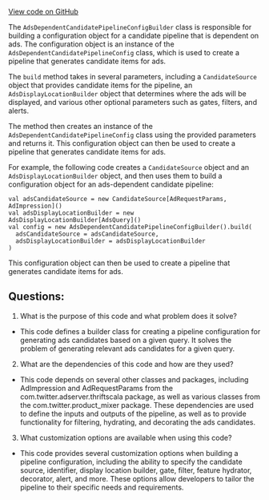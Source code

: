 [View code on GitHub](https://github.com/misbahsy/the-algorithm/product-mixer/component-library/src/main/scala/com/twitter/product_mixer/component_library/pipeline/candidate/ads/AdsDependentCandidatePipelineConfigBuilder.scala)

The `AdsDependentCandidatePipelineConfigBuilder` class is responsible for building a configuration object for a candidate pipeline that is dependent on ads. The configuration object is an instance of the `AdsDependentCandidatePipelineConfig` class, which is used to create a pipeline that generates candidate items for ads.

The `build` method takes in several parameters, including a `CandidateSource` object that provides candidate items for the pipeline, an `AdsDisplayLocationBuilder` object that determines where the ads will be displayed, and various other optional parameters such as gates, filters, and alerts.

The method then creates an instance of the `AdsDependentCandidatePipelineConfig` class using the provided parameters and returns it. This configuration object can then be used to create a pipeline that generates candidate items for ads.

For example, the following code creates a `CandidateSource` object and an `AdsDisplayLocationBuilder` object, and then uses them to build a configuration object for an ads-dependent candidate pipeline:

```
val adsCandidateSource = new CandidateSource[AdRequestParams, AdImpression]()
val adsDisplayLocationBuilder = new AdsDisplayLocationBuilder[AdsQuery]()
val config = new AdsDependentCandidatePipelineConfigBuilder().build(
  adsCandidateSource = adsCandidateSource,
  adsDisplayLocationBuilder = adsDisplayLocationBuilder
)
```

This configuration object can then be used to create a pipeline that generates candidate items for ads.
## Questions: 
 1. What is the purpose of this code and what problem does it solve?
- This code defines a builder class for creating a pipeline configuration for generating ads candidates based on a given query. It solves the problem of generating relevant ads candidates for a given query.

2. What are the dependencies of this code and how are they used?
- This code depends on several other classes and packages, including AdImpression and AdRequestParams from the com.twitter.adserver.thriftscala package, as well as various classes from the com.twitter.product_mixer package. These dependencies are used to define the inputs and outputs of the pipeline, as well as to provide functionality for filtering, hydrating, and decorating the ads candidates.

3. What customization options are available when using this code?
- This code provides several customization options when building a pipeline configuration, including the ability to specify the candidate source, identifier, display location builder, gate, filter, feature hydrator, decorator, alert, and more. These options allow developers to tailor the pipeline to their specific needs and requirements.